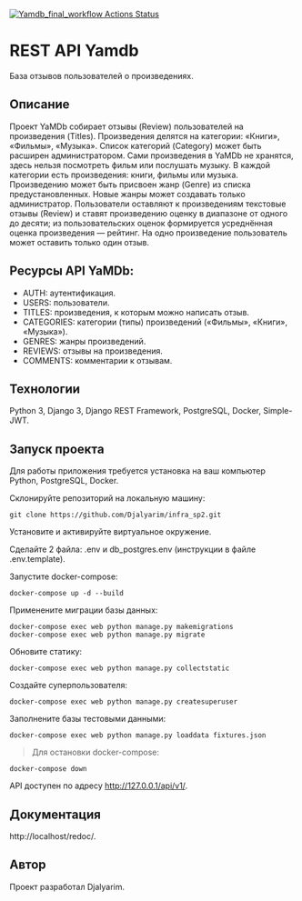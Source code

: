 [![Yamdb_final_workflow Actions Status](https://github.com/djalyarim/yamdb_final/workflows/yamdb_final_workflow/badge.svg)](https://github.com/djalyarim/yamdb_final/actions)
<!-- ![Yamdb_final_workflow Actions Status]https://github.com/Djalyarim/yamdb_final/actions/workflows/yamdb_workflow.yml -->
# REST API Yamdb
База отзывов пользователей о произведениях.
## Описание
Проект YaMDb собирает отзывы (Review) пользователей на произведения (Titles). Произведения делятся на категории: «Книги», «Фильмы», «Музыка». Список категорий (Category) может быть расширен администратором.
Сами произведения в YaMDb не хранятся, здесь нельзя посмотреть фильм или послушать музыку.
В каждой категории есть произведения: книги, фильмы или музыка.
Произведению может быть присвоен жанр (Genre) из списка предустановленных. Новые жанры может создавать только администратор.
Пользователи оставляют к произведениям текстовые отзывы (Review) и ставят произведению оценку в диапазоне от одного до десяти; из пользовательских оценок формируется усреднённая оценка произведения — рейтинг. На одно произведение пользователь может оставить только один отзыв.

## Ресурсы API YaMDb:
* AUTH: аутентификация.
* USERS: пользователи.
* TITLES: произведения, к которым можно написать отзыв.
* CATEGORIES: категории (типы) произведений («Фильмы», «Книги», «Музыка»).
* GENRES: жанры произведений.
* REVIEWS: отзывы на произведения.
* COMMENTS: комментарии к отзывам.

## Технологии
Python 3, Django 3, Django REST Framework, PostgreSQL, Docker, Simple-JWT.

## Запуск проекта
Для работы приложения требуется установка на ваш компьютер Python, PostgreSQL, Docker.

Склонируйте репозиторий на локальную машину:
```shell
git clone https://github.com/Djalyarim/infra_sp2.git
```
Установите и активируйте виртуальное окружение.

Сделайте 2 файла: .env и db_postgres.env (инструкции в файле .env.template).

Запустите docker-compose:
```shell
docker-compose up -d --build   
```
Применените миграции базы данных:
```shell
docker-compose exec web python manage.py makemigrations 
docker-compose exec web python manage.py migrate
```

Обновите статику:
```shell
docker-compose exec web python manage.py collectstatic
```

Создайте суперпользователя:
```shell
docker-compose exec web python manage.py createsuperuser
```
Заполнените базы тестовыми данными:
```shell
docker-compose exec web python manage.py loaddata fixtures.json
```

> Для остановки docker-compose:
```shell
docker-compose down
```
API доступен по адресу http://127.0.0.1/api/v1/.

## Документация
http://localhost/redoc/.

## Автор
Проект разработал Djalyarim.